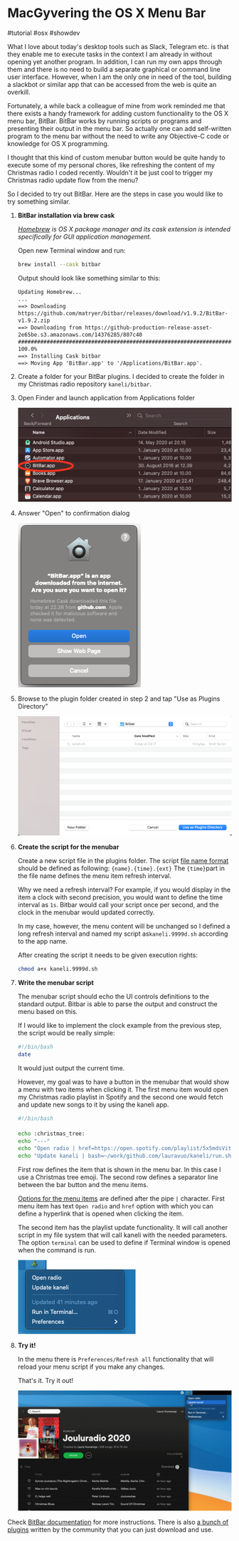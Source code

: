 # MacGyvering the OS X Menu Bar

#tutorial #osx #showdev

What I love about today's desktop tools such as Slack, Telegram etc. is that they enable me to execute tasks in the context I am already in without opening yet another program. In addition, I can run my own apps through them and there is no need to build a separate graphical or command line user interface. However, when I am the only one in need of the tool, building a slackbot or similar app that can be accessed from the web is quite an overkill.

Fortunately, a while back a colleague of mine from work reminded me that there exists a handy framework for adding custom functionality to the OS X menu bar, BitBar. BitBar works by running scripts or programs and presenting their output in the menu bar. So actually one can add self-written program to the menu bar without the need to write any Objective-C code or knowledge for OS X programming.

I thought that this kind of custom menubar button would be quite handy to execute some of my personal chores, like refreshing the content of my Christmas radio I coded recently. Wouldn't it be just cool to trigger my Christmas radio update flow from the menu?

So I decided to try out BitBar. Here are the steps in case you would like to try something similar. 

1. **BitBar installation via brew cask**

    *[Homebrew](https://brew.sh/) is OS X package manager and its cask extension is intended specifically for GUI application management.*

    Open new Terminal window and run:

    ```bash
    brew install --cask bitbar
    ```
    
    Output should look like something similar to this:
    ```shell
    Updating Homebrew...
    ...
    ==> Downloading https://github.com/matryer/bitbar/releases/download/v1.9.2/BitBar-v1.9.2.zip
    ==> Downloading from https://github-production-release-asset-2e65be.s3.amazonaws.com/14376285/807c40
    ######################################################################## 100.0%
    ==> Installing Cask bitbar
    ==> Moving App 'BitBar.app' to '/Applications/BitBar.app'.
    ```

1. Create a folder for your BitBar plugins. I decided to create the folder in my Christmas radio repository `kaneli/bitbar`.

1. Open Finder and launch application from Applications folder

    ![Finder folder](./bitbar01.png)

1. Answer "Open" to confirmation dialog

    ![Confirmation dialog](./bitbar02.png)

1. Browse to the plugin folder created in step 2 and tap "Use as Plugins Directory"

    ![File dialog](./bitbar03.png)

1. **Create the script for the menubar**

    Create a new script file in the plugins folder. The script [file name format](https://github.com/matryer/bitbar#configure-the-refresh-time) should be defined as following: `{name}.{time}.{ext}` The `{time}`part in the file name defines the menu item refresh interval.
    
    Why we need a refresh interval? For example, if you would display in the item a clock with second precision, you would want to define the time interval as `1s`. Bitbar would call your script once per second, and the clock in the menubar would updated correctly.

    In my case, however, the menu content will be unchanged so I defined a long refresh interval and named my script as`kaneli.9999d.sh` according to the app name.

    After creating the script it needs to be given execution rights:
    ```bash
    chmod a+x kaneli.9999d.sh
    ```

1. **Write the menubar script**

    The menubar script should echo the UI controls definitions to the standard output. Bitbar is able to parse the output and construct the menu based on this.

    If I would like to implement the clock example from the previous step, the script would be really simple:

      ```bash
      #!/bin/bash
      date
      ```
    It would just output the current time.
      
    However, my goal was to have a button in the menubar that would show a menu with two items when clicking it. The first menu item would open my Christmas radio playlist in Spotify and the second one would fetch and update new songs to it by using the kaneli app.

    ```bash
    #!/bin/bash
    
    echo :christmas_tree:
    echo "---"
    echo "Open radio | href=https://open.spotify.com/playlist/5x5mdsVit4ngNyvglqkO8f"
    echo "Update kaneli | bash=~/work/github.com/lauravuo/kaneli/run.sh terminal=false"
    ```
    First row defines the item that is shown in the menu bar. In this case I use a Christmas tree emoji. The second row defines a separator line between the bar button and the menu items.

    [Options for the menu items](https://github.com/matryer/bitbar#plugin-api) are defined after the pipe `|` character.  First menu item has text `Open radio` and `href` option with which you can define a hyperlink that is opened when clicking the item.

    The second item has the playlist update functionality. It will call another script in my file system that will call kaneli with the needed parameters. The option `terminal` can be used to define if Terminal window is opened when the command is run.

    ![BitBar menu](./bitbar04.png)

1. **Try it!**

    In the menu there is `Preferences/Refresh all` functionality that will reload your menu script if you make any changes.

    That's it. Try it out!

    ![Demo](./kaneli.gif)

Check [BitBar documentation](https://github.com/matryer/bitbar#writing-plugins) for more instructions. There is also [a bunch of plugins](https://github.com/matryer/bitbar-plugins) written by the community that you can just download and use. 

